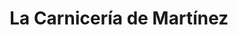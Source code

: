 ---
title: "La Carnicería de Martínez"
url: /martinez/la-carniceria-de-martinez/
shop: Metzgerei
---